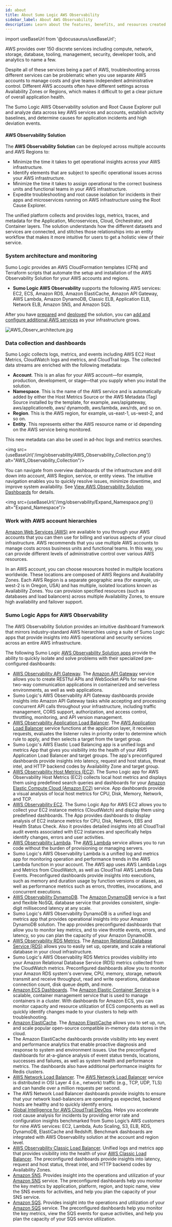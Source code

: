 ```yaml
---
id: about
title: About Sumo Logic AWS Observability
sidebar_label: About AWS Observability
description: Learn about the features, benefits, and resources created by the AWS Observability solution.
---
```

import useBaseUrl from '@docusaurus/useBaseUrl';

AWS provides over 150 discrete services including compute, network, storage, database, tooling, management, security, developer tools, and analytics to name a few.

Despite all of these services being a part of AWS, troubleshooting across different services can be problematic when you use separate AWS accounts to manage costs and give teams independent administrative control. Different AWS accounts often have different settings across Availability Zones or Regions, which makes it difficult to get a clear picture of overall application health.

The Sumo Logic AWS Observability solution and Root Cause Explorer pull and analyze data across key AWS services and accounts, establish activity baselines, and determine causes for application incidents and high deviation events.

#### AWS Observability Solution  

The **AWS Observability Solution** can be deployed across multiple accounts and AWS Regions to:

* Minimize the time it takes to get operational insights across your AWS infrastructure.
* Identify elements that are subject to specific operational issues across your AWS infrastructure.
* Minimize the time it takes to assign operational to the correct business units and functional teams in your AWS infrastructure.
* Expedite troubleshooting and root cause isolation for incidents in their apps and microservices running on AWS infrastructure using the Root Cause Explorer.

The unified platform collects and provides logs, metrics, traces, and metadata for the Application, Microservices, Cloud, Orchestrator, and Container layers. The solution understands how the different datasets and services are connected, and stitches those relationships into an entity workflow that makes it more intuitive for users to get a holistic view of their service.

### System architecture and monitoring

Sumo Logic provides an AWS CloudFormation templates (CFN) and Terraform scripts that automate the setup and installation of the AWS Observability Solution for your AWS accounts and regions.

* **Sumo Logic AWS Observability** supports the following AWS services: EC2, ECS, Amazon RDS, Amazon ElastiCache, Amazon API Gateway, AWS Lambda, Amazon DynamoDB, Classic ELB, Application ELB, Network ELB, Amazon SNS, and Amazon SQS.

After you have [prepared](/docs/observability/aws/deploy-use-aws-observability/before-you-deploy) and [deployed](/docs/observability/aws/deploy-use-aws-observability) the solution, you can [add and configure additional AWS services](/docs/observability/aws/other-configurations-tools/add-new-aws-service) as your infrastructure grows.

![AWS_Observ_architecture.jpg](/img/observability/AWS_Observ_architecture.jpeg)

### Data collection and dashboards

Sumo Logic collects logs, metrics, and events including AWS EC2 Host Metrics, CloudWatch logs and metrics, and CloudTrail logs. The collected data streams are enriched with the following metadata:

* **Account**. This is an alias for your AWS account—for example, production, development, or stage—that you supply when you install the solution.
* **Namespace**. This is the name of the AWS service and is automatically added by either the Host Metrics Source or the AWS Metadata (Tag) Source installed by the template, for example, aws/apigateway, aws/applicationelb, aws/ dynamodb, aws/lambda, aws/rds, and so on.
* **Region**. This is the AWS region, for example, us-east-1, us-west-2, and so on.
* **Entity**. This represents either the AWS resource name or id depending on the AWS service being monitored.

This new metadata can also be used in ad-hoc logs and metrics searches.

<img src={useBaseUrl('/img/observability/AWS_Observability_Collection.png')} alt="AWS_Observability_Collection"/>

You can navigate from overview dashboards of the infrastructure and drill down into account, AWS Region, service, or entity views. The intuitive navigation enables you to quickly resolve issues, minimize downtime, and improve system availability. See [View AWS Observability Solution Dashboards](/docs/observability/aws/deploy-use-aws-observability/view-dashboards) for details.

<img src={useBaseUrl('/img/observability/Expand_Namespace.png')} alt="Expand_Namespace"/>

### Work with AWS account hierarchies

[Amazon Web Services (AWS)](https://aws.amazon.com/) are available to you through your AWS accounts that you can then use for billing and various aspects of your cloud infrastructure. AWS recommends that you use multiple AWS accounts to manage costs across business units and functional teams. In this way, you can provide different levels of administrative control over various AWS resources.

In an AWS account, you can choose resources hosted in multiple locations worldwide. These locations are composed of AWS Regions and Availability Zones. Each AWS Region is a separate geographic area (for example, us-west-2 is in Oregon, USA) and has multiple, isolated locations known as Availability Zones. You can provision specified resources (such as databases and load balancers) across multiple Availability Zones, to ensure high availability and failover support.

### Sumo Logic Apps for AWS Observability

The AWS Observability Solution provides an intuitive dashboard framework that mirrors industry-standard AWS hierarchies using a suite of Sumo Logic apps that provide insights into AWS operational and security services across an entire AWS infrastructure.

The following Sumo Logic [AWS Observability Solution apps](/docs/observability/aws/integrations) provide the ability to quickly isolate and solve problems with their specialized pre-configured dashboards:

* [AWS Observability API Gateway](/docs/observability/aws/integrations/aws-api-gateway). The [Amazon API Gateway](https://aws.amazon.com/api-gateway/) service allows you to create RESTful APIs and WebSocket APIs for real-time two-way communication applications in containerized and serverless environments, as well as web applications.
* Sumo Logic's AWS Observability API Gateway dashboards provide insights into Amazon API Gateway tasks while accepting and processing concurrent API calls throughout your infrastructure, including traffic management, CORS support, authorization, and access control, throttling, monitoring, and API version management.
* [AWS Observability Application Load Balancer](/docs/observability/aws/integrations/aws-application-load-balancer). The [AWS Application Load Balancer](https://aws.amazon.com/elasticloadbalancing/) service functions at the application layer, it receives requests, evaluates the listener rules in priority order to determine which rule to apply, and then selects a target from the target group.
* Sumo Logic's AWS Elastic Load Balancing app is a unified logs and metrics App that gives you visibility into the health of your AWS Application Load Balancer and target groups. The app's preconfigured dashboards provide insights into latency, request and host status, threat intel, and HTTP backend codes by Availability Zone and target group.
* [AWS Observability Host Metrics (EC2)](/docs/observability/aws/integrations/aws-ec2-host-metrics). The Sumo Logic app for AWS Observability Host Metrics (EC2) collects local host metrics and displays them using predefined search queries and dashboards for your [Amazon Elastic Compute Cloud (Amazon EC2)](https://aws.amazon.com/ec2/) service. App dashboards provide a visual analysis of local host metrics for CPU, Disk, Memory, Network, and TCP.
* [AWS Observability EC2](/docs/observability/aws/integrations/aws-ec2-metrics). The Sumo Logic App for AWS EC2 allows you to collect your EC2 instance metrics (CloudWatch) and display them using predefined dashboards. The App provides dashboards to display analysis of EC2 instance metrics for CPU, Disk, Network, EBS and Health Status Check. Also it provides detailed insights into all CloudTrail audit events associated with EC2 instances and specifically helps identify changes, errors and user activities.
* [AWS Observability Lambda](/docs/integrations/amazon-aws/lambda). The [AWS Lambda](https://aws.amazon.com/lambda/) service allows you to run code without the burden of provisioning or managing servers.
* Sumo Logic's AWS Observability Lambda is a unified log and metrics app for monitoring operation and performance trends in the AWS Lambda function in your account. The AWS app uses AWS Lambda Logs and Metrics from CloudWatch, as well as CloudTrail AWS Lambda Data Events. Preconfigured dashboards provide insights into executions, such as memory and duration usage by function versions or aliases, as well as performance metrics such as errors, throttles, invocations, and concurrent executions.
* [AWS Observability DynamoDB](/docs/observability/aws/integrations/aws-dynamodb). The [Amazon DynamoDB](https://aws.amazon.com/dynamodb/) service is a fast and flexible NoSQL database service that provides consistent, single-digit millisecond latency at any scale.
* Sumo Logic's AWS Observability DynamoDB is a unified logs and metrics app that provides operational insights into your Amazon DynamoDB solution. The app provides preconfigured dashboards that allow you to monitor key metrics, and to view throttle events, errors, and latency, so you can plan the capacity of your Amazon DynamoDB.
* [AWS Observability RDS Metrics](/docs/observability/aws/integrations/aws-rds). The [Amazon Relational Database Service (RDS)](https://aws.amazon.com/rds/) allows you to easily set up, operate, and scale a relational database in your cloud infrastructure.
* Sumo Logic's AWS Observability RDS Metrics provides visibility into your Amazon Relational Database Service (RDS) metrics collected from the CloudWatch metrics. Preconfigured dashboards allow you to monitor your Amazon RDS system's overview, CPU, memory, storage, network transmit and receive throughput, read and write operations, database connection count, disk queue depth, and more.
* [Amazon ECS Dashboards](/docs/observability/aws/integrations/amazon-ecs). The [Amazon Elastic Container Service](https://aws.amazon.com/ecs/?whats-new-cards.sort-by=item.additionalFields.postDateTime&whats-new-cards.sort-order=desc&ecs-blogs.sort-by=item.additionalFields.createdDate&ecs-blogs.sort-order=desc) is a scalable, container management service that is used to manage containers in a cluster. With dashboards for Amazon ECS, you can monitor capacity and resource utilization of ECS components as well as quickly identify changes made to your clusters to help with troubleshooting.
* [Amazon ElastiCache](/docs/observability/aws/integrations/amazon-elasticache). The [Amazon ElastiCache](https://aws.amazon.com/elasticache/) allows you to set up, run, and scale popular open-source compatible in-memory data stores in the cloud.
* The Amazon ElastiCache dashboards provide visibility into key event and performance analytics that enable proactive diagnosis and response to system and environment issues. Use the preconfigured dashboards for at-a-glance analysis of event status trends, locations, successes and failures, as well as system health and performance metrics. The dashboards also have additional performance insights for Redis clusters.
* [AWS Network Load Balancer](/docs/observability/aws/integrations/aws-network-load-balancer). The [AWS Network Load Balancer](https://aws.amazon.com/elasticloadbalancing/network-load-balancer/) service is distributed in OSI Layer 4 (i.e., network) traffic (e.g., TCP, UDP, TLS) and can handle over a million requests per second.
* The AWS Network Load Balancer dashboards provide insights to ensure that your network load-balancers are operating as expected, backend hosts are healthy and to quickly identify errors.
* [Global Intelligence for AWS CloudTrail DevOps](/docs/integrations/amazon-aws/global-intelligence-cloudtrail-devops). Helps you accelerate root cause analysis for incidents by providing error rate and configuration insights benchmarked from Sumo Logic’s AWS customers for nine AWS services: EC2, Lambda, Auto Scaling, S3, ELB, RDS, DynamoDB, ElastiCache and Redshift. Benchmark dashboards are integrated with AWS Observability solution at the account and region level.
* [AWS Observability Classic Load Balancer](/docs/observability/aws/integrations/aws-classic-load-balancer). Unified logs and metrics app that provides visibility into the health of your [AWS Classic Load Balancer](https://aws.amazon.com/elasticloadbalancing/classic-load-balancer/). The preconfigured dashboards provide insights into latency, request and host status, threat intel, and HTTP backend codes by Availability Zones.
* [Amazon SNS](/docs/observability/aws/integrations/amazon-sns). Provides insight into the operations and utilization of your [Amazon SNS](https://aws.amazon.com/sns) service. The preconfigured dashboards help you monitor the key metrics by application, platform, region, and topic name, view the SNS events for activities, and help you plan the capacity of your SNS service.
* [Amazon SQS](/docs/observability/aws/integrations/amazon-sqs). Provides insight into the operations and utilization of your [Amazon SQS](https://aws.amazon.com/sqs) service. The preconfigured dashboards help you monitor the key metrics, view the SQS events for queue activities, and help you plan the capacity of your SQS service utilization.
